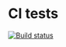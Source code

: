 # CI tests
[![Build status](https://ci.appveyor.com/api/projects/status/ptx3nmh8kbn70s55?svg=true)](https://ci.appveyor.com/project/Alexander2327/test)
